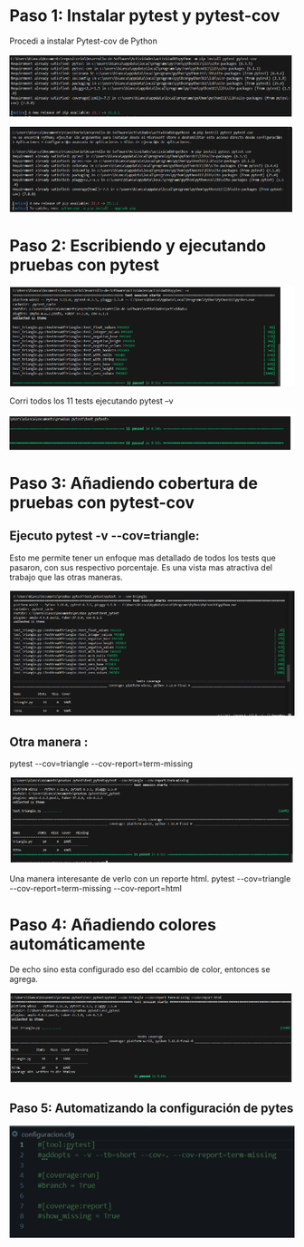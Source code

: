 # Paso 1: Instalar pytest y pytest-cov
Procedi a instalar Pytest-cov de Python

![e](https://github.com/BiancaMT957/Desarrollo-de-Software/blob/main/Archivo10/img/y1.png)


![e](https://github.com/BiancaMT957/Desarrollo-de-Software/blob/main/Archivo10/img/y2.png)


# Paso 2: Escribiendo y ejecutando pruebas con pytest


![e](https://github.com/BiancaMT957/Desarrollo-de-Software/blob/main/Archivo10/img/y3.png)


Corri todos los 11 tests ejecutando pytest –v


![e](https://github.com/BiancaMT957/Desarrollo-de-Software/blob/main/Archivo10/img/y4.png)


# Paso 3: Añadiendo cobertura de pruebas con pytest-cov
## Ejecuto pytest -v --cov=triangle:
Esto me permite tener un enfoque mas detallado de todos los tests que pasaron, con sus respectivo porcentaje. Es una vista mas atractiva del trabajo que las otras maneras.

![e](https://github.com/BiancaMT957/Desarrollo-de-Software/blob/main/Archivo10/img/y5.png)

## Otra manera :
pytest --cov=triangle --cov-report=term-missing

![e](https://github.com/BiancaMT957/Desarrollo-de-Software/blob/main/Archivo10/img/y6.png)


Una manera interesante de verlo con un reporte html.
pytest --cov=triangle --cov-report=term-missing --cov-report=html

# Paso 4: Añadiendo colores automáticamente
De echo sino esta configurado eso del ccambio de color, entonces se agrega.


![e](https://github.com/BiancaMT957/Desarrollo-de-Software/blob/main/Archivo10/img/y7.png)


## Paso 5: Automatizando la configuración de pytes


![e](https://github.com/BiancaMT957/Desarrollo-de-Software/blob/main/Archivo10/img/y8.png)
